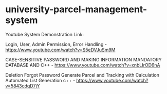 # university-parcel-management-system

Youtube System Demonstration Link:


Login, User, Admin Permission, Error Handling - https://www.youtube.com/watch?v=S5eDVJuSm9M

CASE-SENSITIVE PASSWORD AND MAKING INFORMATION MANDATORY DATABASE AND C++ - https://www.youtube.com/watch?v=xnbLIrOD6nA

Deletion Forgot Password Generate Parcel and Tracking with Calculation Automated List Generation c++ - https://www.youtube.com/watch?v=5843cdqD7jY
